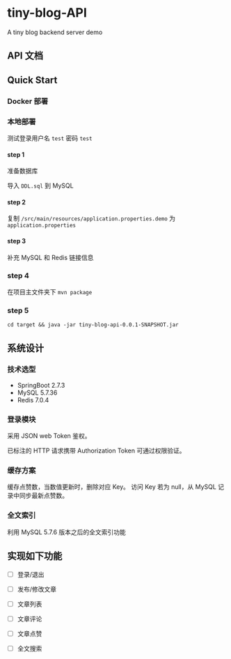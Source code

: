 # tiny-blog-API
A tiny blog backend server demo

## API 文档

## Quick Start

### Docker 部署

### 本地部署

测试登录用户名 `test` 密码 `test`

#### step 1

准备数据库

导入 `DDL.sql` 到 MySQL

#### step 2

复制 `/src/main/resources/application.properties.demo` 为 `application.properties`

#### step 3

补充 MySQL 和 Redis 链接信息

### step 4

在项目主文件夹下 `mvn package`

### step 5

`cd target && java -jar tiny-blog-api-0.0.1-SNAPSHOT.jar`


## 系统设计

### 技术选型

- SpringBoot 2.7.3
- MySQL 5.7.36
- Redis 7.0.4

### 登录模块

采用 JSON web Token 鉴权。

已标注的 HTTP 请求携带 Authorization Token 可通过权限验证。

### 缓存方案

缓存点赞数，当数值更新时，删除对应 Key。
访问 Key 若为 null，从 MySQL 记录中同步最新点赞数。

### 全文索引

利用 MySQL 5.7.6 版本之后的全文索引功能

## 实现如下功能

- [ ] 登录/退出
- [ ] 发布/修改文章
- [ ] 文章列表
- [ ] 文章评论
- [ ] 文章点赞
- [ ] 全文搜索


